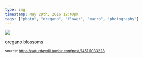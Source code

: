 ```yaml
---
type: img
timestamp: May 29th, 2016 12:00pm
tags: ["photo", "oregano", "flower", "macro", "photography"]
---
```

<img src="https://saturdayxiii.github.io/media/145111033223.jpg"/>
                                                                                          
oregano blossoms
 
                                    
                
                
                
                
                                
<small>source: https://saturdayxiii.tumblr.com/post/145111033223</small>